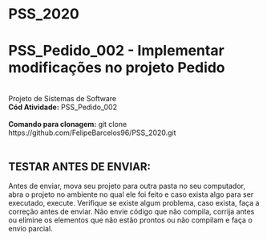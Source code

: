 # PSS_2020
<h1>PSS_Pedido_002 - Implementar modificações no projeto Pedido </h1><br>
Projeto de Sistemas de Software<br>
<b>Cód Atividade:</b> PSS_Pedido_002
<br><br>
<b>Comando para clonagem:</b> git clone https://github.com/FelipeBarcelos96/PSS_2020.git
<br><br>
<h2><b>TESTAR ANTES DE ENVIAR:</b></h2> Antes de enviar, mova seu projeto para outra pasta no seu computador, abra o projeto no ambiente no qual ele foi feito e caso exista algo para ser executado, execute. Verifique se existe algum problema, caso exista, faça a correção antes de enviar.
Não envie código que não compila, corrija antes ou elimine os elementos que não estão prontos ou não compilam e faça o envio parcial.
